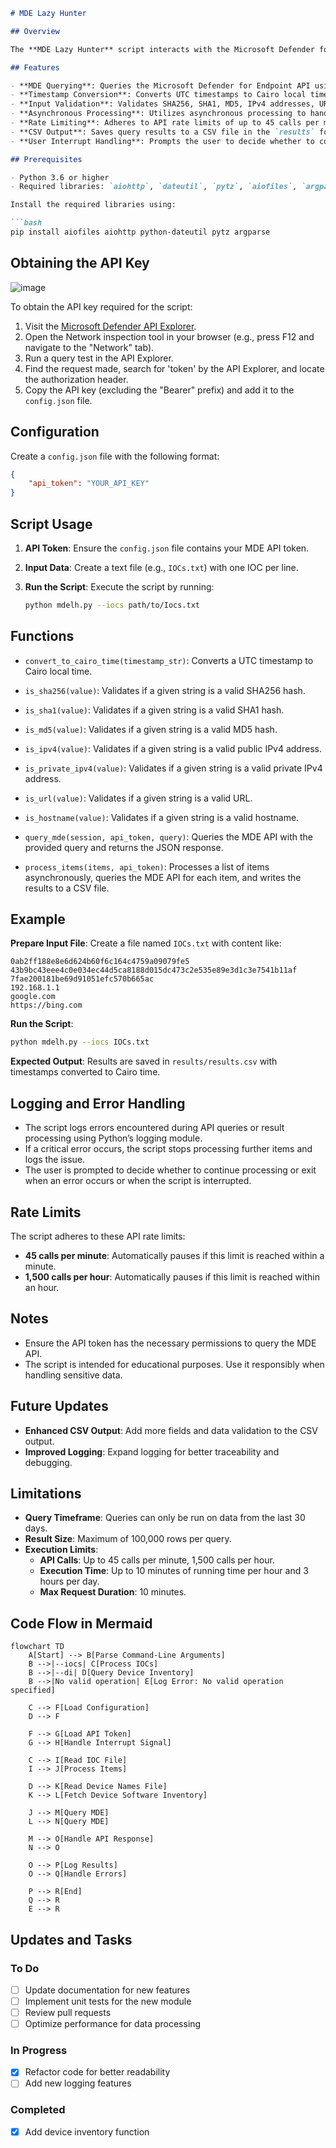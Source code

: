 ```markdown
# MDE Lazy Hunter

## Overview

The **MDE Lazy Hunter** script interacts with the Microsoft Defender for Endpoint (MDE) API to query various types of data. It supports six input types: SHA256, SHA1, MD5 hashes, public IPv4 addresses, private IPv4 addresses, URLs, and hostnames. Results are processed asynchronously, timestamps are converted to Cairo time, and results are saved in a CSV file. The script also includes robust error handling and user prompts to decide whether to continue processing after an error or interruption.

## Features

- **MDE Querying**: Queries the Microsoft Defender for Endpoint API using KQL (Kusto Query Language) queries.
- **Timestamp Conversion**: Converts UTC timestamps to Cairo local time.
- **Input Validation**: Validates SHA256, SHA1, MD5, IPv4 addresses, URLs, and hostnames.
- **Asynchronous Processing**: Utilizes asynchronous processing to handle multiple queries concurrently.
- **Rate Limiting**: Adheres to API rate limits of up to 45 calls per minute and 1,500 calls per hour.
- **CSV Output**: Saves query results to a CSV file in the `results` folder.
- **User Interrupt Handling**: Prompts the user to decide whether to continue or exit when an error occurs or when interrupted.

## Prerequisites

- Python 3.6 or higher
- Required libraries: `aiohttp`, `dateutil`, `pytz`, `aiofiles`, `argparse`

Install the required libraries using:

```bash
pip install aiofiles aiohttp python-dateutil pytz argparse
```

## Obtaining the API Key
![image](https://github.com/user-attachments/assets/12161bc2-e34e-482e-8a8d-fde9ae76508d)

To obtain the API key required for the script:

1. Visit the [Microsoft Defender API Explorer](https://security.microsoft.com/interoperability/api-explorer).
2. Open the Network inspection tool in your browser (e.g., press F12 and navigate to the "Network" tab).
3. Run a query test in the API Explorer.
4. Find the request made, search for 'token' by the API Explorer, and locate the authorization header.
5. Copy the API key (excluding the "Bearer" prefix) and add it to the `config.json` file.

## Configuration

Create a `config.json` file with the following format:

```json
{
    "api_token": "YOUR_API_KEY"
}
```

## Script Usage

1. **API Token**: Ensure the `config.json` file contains your MDE API token.
2. **Input Data**: Create a text file (e.g., `IOCs.txt`) with one IOC per line.
3. **Run the Script**: Execute the script by running:

    ```bash
    python mdelh.py --iocs path/to/Iocs.txt
    ```

## Functions

- `convert_to_cairo_time(timestamp_str)`: 
  Converts a UTC timestamp to Cairo local time.

- `is_sha256(value)`: 
  Validates if a given string is a valid SHA256 hash.

- `is_sha1(value)`: 
  Validates if a given string is a valid SHA1 hash.

- `is_md5(value)`: 
  Validates if a given string is a valid MD5 hash.

- `is_ipv4(value)`: 
  Validates if a given string is a valid public IPv4 address.

- `is_private_ipv4(value)`: 
  Validates if a given string is a valid private IPv4 address.

- `is_url(value)`: 
  Validates if a given string is a valid URL.

- `is_hostname(value)`: 
  Validates if a given string is a valid hostname.

- `query_mde(session, api_token, query)`: 
  Queries the MDE API with the provided query and returns the JSON response.

- `process_items(items, api_token)`: 
  Processes a list of items asynchronously, queries the MDE API for each item, and writes the results to a CSV file.

## Example

**Prepare Input File**: Create a file named `IOCs.txt` with content like:

```
0ab2ff188e8e6d624b60f6c164c4759a09079fe5
43b9bc43eee4c0e034ec44d5ca8188d015dc473c2e535e89e3d1c3e7541b11af
7fae200181be69d91051efc570b665ac
192.168.1.1
google.com
https://bing.com
```

**Run the Script**:

```bash
python mdelh.py --iocs IOCs.txt
```

**Expected Output**: Results are saved in `results/results.csv` with timestamps converted to Cairo time.

## Logging and Error Handling

- The script logs errors encountered during API queries or result processing using Python’s logging module.
- If a critical error occurs, the script stops processing further items and logs the issue.
- The user is prompted to decide whether to continue processing or exit when an error occurs or when the script is interrupted.

## Rate Limits

The script adheres to these API rate limits:

- **45 calls per minute**: Automatically pauses if this limit is reached within a minute.
- **1,500 calls per hour**: Automatically pauses if this limit is reached within an hour.

## Notes

- Ensure the API token has the necessary permissions to query the MDE API.
- The script is intended for educational purposes. Use it responsibly when handling sensitive data.

## Future Updates

- **Enhanced CSV Output**: Add more fields and data validation to the CSV output.
- **Improved Logging**: Expand logging for better traceability and debugging.

## Limitations

- **Query Timeframe**: Queries can only be run on data from the last 30 days.
- **Result Size**: Maximum of 100,000 rows per query.
- **Execution Limits**:
  - **API Calls**: Up to 45 calls per minute, 1,500 calls per hour.
  - **Execution Time**: Up to 10 minutes of running time per hour and 3 hours per day.
  - **Max Request Duration**: 10 minutes.

## Code Flow in Mermaid 
```mermaid
flowchart TD
    A[Start] --> B[Parse Command-Line Arguments]
    B -->|--iocs| C[Process IOCs]
    B -->|--di| D[Query Device Inventory]
    B -->|No valid operation| E[Log Error: No valid operation specified]
    
    C --> F[Load Configuration]
    D --> F
    
    F --> G[Load API Token]
    G --> H[Handle Interrupt Signal]
    
    C --> I[Read IOC File]
    I --> J[Process Items]
    
    D --> K[Read Device Names File]
    K --> L[Fetch Device Software Inventory]
    
    J --> M[Query MDE]
    L --> N[Query MDE]
    
    M --> O[Handle API Response]
    N --> O
    
    O --> P[Log Results]
    O --> Q[Handle Errors]
    
    P --> R[End]
    Q --> R
    E --> R
```

## Updates and Tasks

### To Do
- [ ] Update documentation for new features
- [ ] Implement unit tests for the new module
- [ ] Review pull requests
- [ ] Optimize performance for data processing

### In Progress
- [x] Refactor code for better readability
- [ ] Add new logging features

### Completed
- [x] Add device inventory function
```
